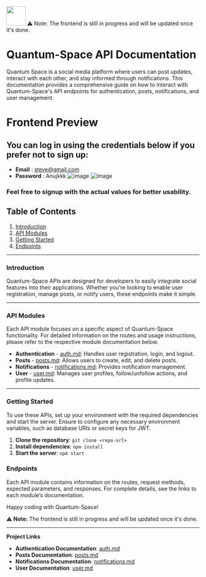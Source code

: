 <img src="https://media.tenor.com/zzZZwwmB-6YAAAAM/warning.gif" width="50" />
⚠️ Note: The frontend is still in progress and will be updated once it's done.


# Quantum-Space API Documentation

Quantum Space is a social media platform where users can post updates, interact with each other, and stay informed through notifications. This documentation provides a comprehensive guide on how to interact with Quantum-Space's API endpoints for authentication, posts, notifications, and user management.

# Frontend Preview
## You can log in using the credentials below if you prefer not to sign up:
- **Email** : steve@gmail.com
- **Password** : Anujkkk
![image](https://github.com/user-attachments/assets/435e56f6-c669-4eb4-ab3e-f60c3e753e5b)
![image](https://github.com/user-attachments/assets/05b6a220-2b24-43ef-b236-47273e88808e)

### Feel free to signup with the actual values for better usability.

## Table of Contents

1. [Introduction](#introduction)
2. [API Modules](#api-modules)
3. [Getting Started](#getting-started)
4. [Endpoints](#endpoints)

---

### Introduction

Quantum-Space APIs are designed for developers to easily integrate social features into their applications. Whether you're looking to enable user registration, manage posts, or notify users, these endpoints make it simple.

---

### API Modules

Each API module focuses on a specific aspect of Quantum-Space functionality. For detailed information on the routes and usage instructions, please refer to the respective module documentation below.

- **Authentication** - [auth.md](auth.md): Handles user registration, login, and logout.
- **Posts** - [posts.md](posts.md): Allows users to create, edit, and delete posts.
- **Notifications** - [notifications.md](notifications.md): Provides notification management.
- **User** - [user.md](user.md): Manages user profiles, follow/unfollow actions, and profile updates.

---

### Getting Started

To use these APIs, set up your environment with the required dependencies and start the server. Ensure to configure any necessary environment variables, such as database URIs or secret keys for JWT.

1. **Clone the repository**: `git clone <repo-url>`
2. **Install dependencies**: `npm install`
3. **Start the server**: `npm start`

### Endpoints

Each API module contains information on the routes, request methods, expected parameters, and responses. For complete details, see the links to each module’s documentation.

Happy coding with Quantum-Space!

⚠️ **Note:** The frontend is still in progress and will be updated once it's done.


---

**Project Links**
- **Authentication Documentation**: [auth.md](auth.md)
- **Posts Documentation**: [posts.md](posts.md)
- **Notifications Documentation**: [notifications.md](notifications.md)
- **User Documentation**: [user.md](user.md)
